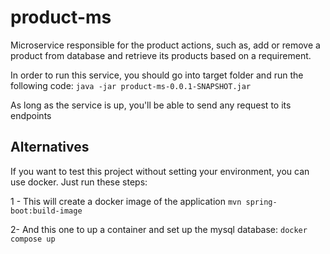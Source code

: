 # product-ms
Microservice responsible for the product actions, such as,
add or remove a product from database and retrieve its products based on a requirement.

In order to run this service, you should go into target folder and run the following code:
`java -jar product-ms-0.0.1-SNAPSHOT.jar`

As long as the service is up, you'll be able to send any request to its endpoints

## Alternatives
If you want to test this project without setting your environment, you can use docker. Just run these steps:

1 - This will create a docker image of the application
`mvn spring-boot:build-image`

2- And this one to up a container and set up the mysql database:
`docker compose up`
